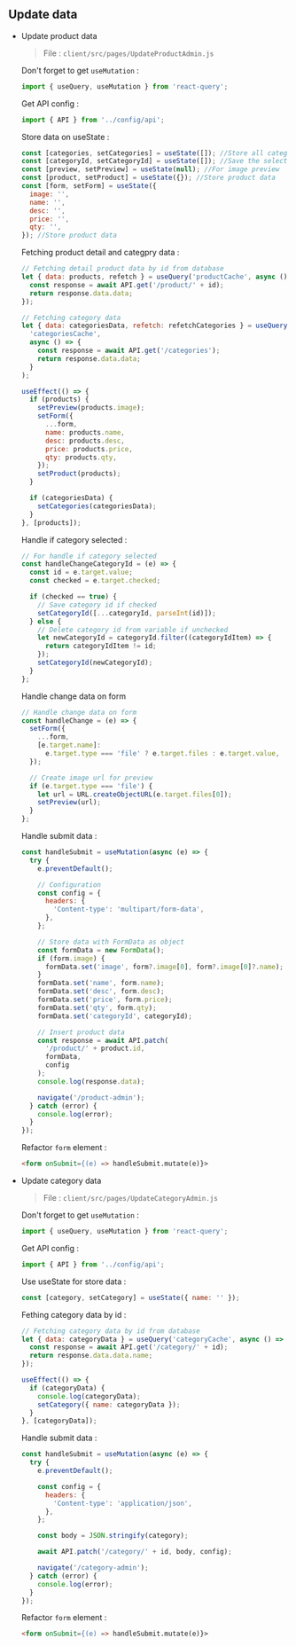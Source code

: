 ## Update data

- Update product data

  > File : `client/src/pages/UpdateProductAdmin.js`

  Don't forget to get `useMutation` :

  ```javascript
  import { useQuery, useMutation } from 'react-query';
  ```

  Get API config :

  ```javascript
  import { API } from '../config/api';
  ```

  Store data on useState :

  ```javascript
  const [categories, setCategories] = useState([]); //Store all category data
  const [categoryId, setCategoryId] = useState([]); //Save the selected category id
  const [preview, setPreview] = useState(null); //For image preview
  const [product, setProduct] = useState({}); //Store product data
  const [form, setForm] = useState({
    image: '',
    name: '',
    desc: '',
    price: '',
    qty: '',
  }); //Store product data
  ```

  Fetching product detail and categpry data :

  ```javascript
  // Fetching detail product data by id from database
  let { data: products, refetch } = useQuery('productCache', async () => {
    const response = await API.get('/product/' + id);
    return response.data.data;
  });

  // Fetching category data
  let { data: categoriesData, refetch: refetchCategories } = useQuery(
    'categoriesCache',
    async () => {
      const response = await API.get('/categories');
      return response.data.data;
    }
  );

  useEffect(() => {
    if (products) {
      setPreview(products.image);
      setForm({
        ...form,
        name: products.name,
        desc: products.desc,
        price: products.price,
        qty: products.qty,
      });
      setProduct(products);
    }

    if (categoriesData) {
      setCategories(categoriesData);
    }
  }, [products]);
  ```

  Handle if category selected :

  ```javascript
  // For handle if category selected
  const handleChangeCategoryId = (e) => {
    const id = e.target.value;
    const checked = e.target.checked;

    if (checked == true) {
      // Save category id if checked
      setCategoryId([...categoryId, parseInt(id)]);
    } else {
      // Delete category id from variable if unchecked
      let newCategoryId = categoryId.filter((categoryIdItem) => {
        return categoryIdItem != id;
      });
      setCategoryId(newCategoryId);
    }
  };
  ```

  Handle change data on form

  ```javascript
  // Handle change data on form
  const handleChange = (e) => {
    setForm({
      ...form,
      [e.target.name]:
        e.target.type === 'file' ? e.target.files : e.target.value,
    });

    // Create image url for preview
    if (e.target.type === 'file') {
      let url = URL.createObjectURL(e.target.files[0]);
      setPreview(url);
    }
  };
  ```

  Handle submit data :

  ```javascript
  const handleSubmit = useMutation(async (e) => {
    try {
      e.preventDefault();

      // Configuration
      const config = {
        headers: {
          'Content-type': 'multipart/form-data',
        },
      };

      // Store data with FormData as object
      const formData = new FormData();
      if (form.image) {
        formData.set('image', form?.image[0], form?.image[0]?.name);
      }
      formData.set('name', form.name);
      formData.set('desc', form.desc);
      formData.set('price', form.price);
      formData.set('qty', form.qty);
      formData.set('categoryId', categoryId);

      // Insert product data
      const response = await API.patch(
        '/product/' + product.id,
        formData,
        config
      );
      console.log(response.data);

      navigate('/product-admin');
    } catch (error) {
      console.log(error);
    }
  });
  ```

  Refactor `form` element :

  ```html
  <form onSubmit={(e) => handleSubmit.mutate(e)}>
  ```

- Update category data

  > File : `client/src/pages/UpdateCategoryAdmin.js`

  Don't forget to get `useMutation` :

  ```javascript
  import { useQuery, useMutation } from 'react-query';
  ```

  Get API config :

  ```javascript
  import { API } from '../config/api';
  ```

  Use useState for store data :

  ```javascript
  const [category, setCategory] = useState({ name: '' });
  ```

  Fething category data by id :

  ```javascript
  // Fetching category data by id from database
  let { data: categoryData } = useQuery('categoryCache', async () => {
    const response = await API.get('/category/' + id);
    return response.data.data.name;
  });

  useEffect(() => {
    if (categoryData) {
      console.log(categoryData);
      setCategory({ name: categoryData });
    }
  }, [categoryData]);
  ```

  Handle submit data :

  ```javascript
  const handleSubmit = useMutation(async (e) => {
    try {
      e.preventDefault();

      const config = {
        headers: {
          'Content-type': 'application/json',
        },
      };

      const body = JSON.stringify(category);

      await API.patch('/category/' + id, body, config);

      navigate('/category-admin');
    } catch (error) {
      console.log(error);
    }
  });
  ```

  Refactor `form` element :

  ```html
  <form onSubmit={(e) => handleSubmit.mutate(e)}>
  ```
